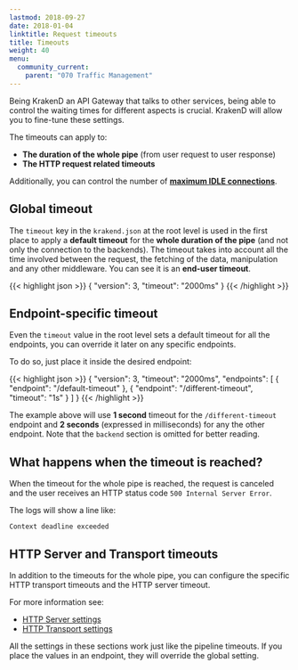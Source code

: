 ```yaml
---
lastmod: 2018-09-27
date: 2018-01-04
linktitle: Request timeouts
title: Timeouts
weight: 40
menu:
  community_current:
    parent: "070 Traffic Management"
---
```


Being KrakenD an API Gateway that talks to other services, being able to control the waiting times for different aspects is crucial. KrakenD will allow you to fine-tune these settings.

The timeouts can apply to:

- **The duration of the whole pipe** (from user request to user response)
- **The HTTP request related timeouts**

Additionally, you can control the number of [**maximum IDLE connections**](/docs/throttling/max-idle-connections/).

## Global timeout
The `timeout` key in the `krakend.json` at the root level is used in the first place to apply a **default timeout** for the **whole duration of the pipe** (and not only the connection to the backends). The timeout takes into account all the time involved between the request, the fetching of the data, manipulation and any other middleware. You can see it is an **end-user timeout**.

{{< highlight json >}}
{
	"version": 3,
	"timeout": "2000ms"
}
{{< /highlight >}}


## Endpoint-specific timeout
Even the `timeout` value in the root level sets a default timeout for all the endpoints, you can override it later on any specific endpoints.

To do so, just place it inside the desired endpoint:

{{< highlight json >}}
{
    "version": 3,
    "timeout": "2000ms",
    "endpoints": [
        {
            "endpoint": "/default-timeout"
        },
        {
            "endpoint": "/different-timeout",
            "timeout": "1s"
        }
    ]
}
{{< /highlight >}}

The example above will use **1 second** timeout for the `/different-timeout` endpoint and **2 seconds** (expressed in milliseconds) for any the other endpoint. Note that the `backend` section is omitted for better reading.

## What happens when the timeout is reached?
When the timeout for the whole pipe is reached, the request is canceled and the user receives an HTTP status code `500 Internal Server Error`.

The logs will show a line like:
```
Context deadline exceeded
```

## HTTP Server and Transport timeouts
In addition to the timeouts for the whole pipe, you can configure the specific HTTP transport timeouts and the HTTP server timeout.

For more information see:

- [HTTP Server settings](/docs/service-settings/http-server-settings/)
- [HTTP Transport settings](/docs/service-settings/http-transport-settings/)

All the settings in these sections work just like the pipeline timeouts. If you place the values in an endpoint, they will override the global setting.
